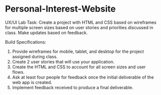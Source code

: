 # Personal-Interest-Website

UX/UI Lab
Task: Create a project with HTML and CSS based on wireframes for multiple screen sizes based on user stories and priorities discussed in class. Make updates based on feedback.

Build Specifications:
1. Provide wireframes for mobile, tablet, and desktop for the project assigned during class.
2. Create 2 user stories that will use your application.
3. Create the HTML and CSS to account for all screen sizes and user flows.
4. Ask at least four people for feedback once the initial deliverable of the web app is
created.
5. Implement feedback received to produce a final deliverable.
